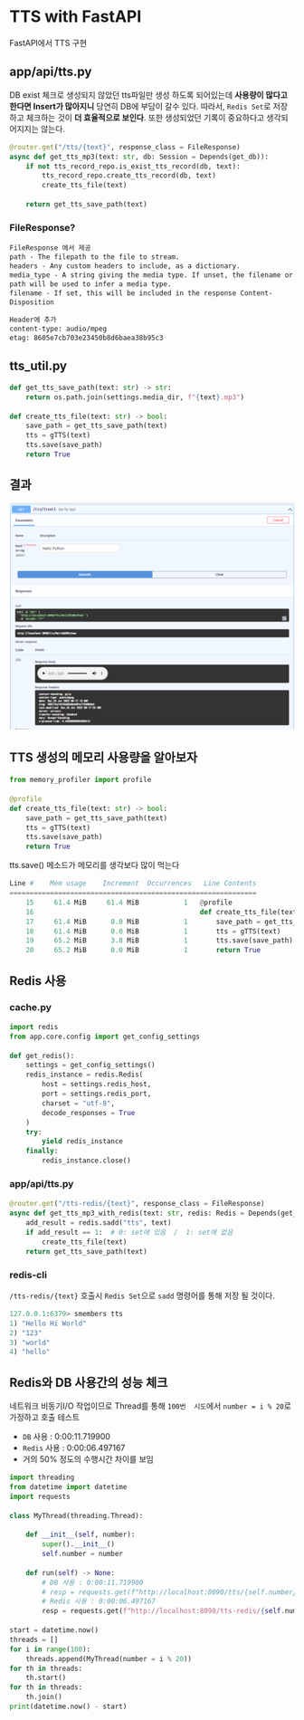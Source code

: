 # TTS with FastAPI
FastAPI에서 TTS 구현

## app/api/tts.py
DB exist 체크로 생성되지 않았던 tts파일만 생성 하도록 되어있는데
**사용량이 많다고 한다면 Insert가 많아지니** 당연히 DB에 부담이 갈수 있다.
따라서, `Redis Set`로 저장하고 체크하는 것이 **더 효율적으로 보인다**. 또한 생성되었던 기록이 중요하다고 생각되어지지는 않는다.
```python
@router.get("/tts/{text}", response_class = FileResponse)
async def get_tts_mp3(text: str, db: Session = Depends(get_db)):
    if not tts_record_repo.is_exist_tts_record(db, text):
        tts_record_repo.create_tts_record(db, text)
        create_tts_file(text)

    return get_tts_save_path(text)
```

### FileResponse?
```
FileResponse 에서 제공
path - The filepath to the file to stream.
headers - Any custom headers to include, as a dictionary.
media_type - A string giving the media type. If unset, the filename or path will be used to infer a media type.
filename - If set, this will be included in the response Content-Disposition
```
```
Header에 추가
content-type: audio/mpeg
etag: 8605e7cb703e23450b8d6baea38b95c3
```

## tts_util.py
```python
def get_tts_save_path(text: str) -> str:
    return os.path.join(settings.media_dir, f"{text}.mp3")

def create_tts_file(text: str) -> bool:
    save_path = get_tts_save_path(text)
    tts = gTTS(text)
    tts.save(save_path)
    return True
```

## 결과
![](images/5bf97aad.png)

## TTS 생성의 메모리 사용량을 알아보자
```python
from memory_profiler import profile

@profile
def create_tts_file(text: str) -> bool:
    save_path = get_tts_save_path(text)
    tts = gTTS(text)
    tts.save(save_path)
    return True
```
tts.save() 메소드가 메모리를 생각보다 많이 먹는다
```python
Line #    Mem usage    Increment  Occurrences   Line Contents
=============================================================
    15     61.4 MiB     61.4 MiB           1   @profile
    16                                         def create_tts_file(text: str) -> bool:
    17     61.4 MiB      0.0 MiB           1       save_path = get_tts_save_path(text)
    18     61.4 MiB      0.0 MiB           1       tts = gTTS(text)
    19     65.2 MiB      3.8 MiB           1       tts.save(save_path)
    20     65.2 MiB      0.0 MiB           1       return True
```

## Redis 사용
### cache.py
```python
import redis
from app.core.config import get_config_settings

def get_redis():
    settings = get_config_settings()
    redis_instance = redis.Redis(
        host = settings.redis_host,
        port = settings.redis_port,
        charset = "utf-8",
        decode_responses = True
    )
    try:
        yield redis_instance
    finally:
        redis_instance.close()
```
### app/api/tts.py
```python
@router.get("/tts-redis/{text}", response_class = FileResponse)
async def get_tts_mp3_with_redis(text: str, redis: Redis = Depends(get_redis)):
    add_result = redis.sadd("tts", text)
    if add_result == 1:  # 0: set에 있음  /  1: set에 없음
        create_tts_file(text)
    return get_tts_save_path(text)
```

### redis-cli
`/tts-redis/{text}` 호출시 `Redis Set`으로 `sadd` 명령어를 통해 저장 될 것이다.
```python
127.0.0.1:6379> smembers tts
1) "Hello Hi World"
2) "123"
3) "world"
4) "hello"
```

## Redis와 DB 사용간의 성능 체크
네트워크 비동기I/O 작업이므로 Thread를 통해 
`100번  시도`에서 `number = i % 20`로 가정하고 호출 테스트
* `DB` 사용 : 0:00:11.719900
* `Redis` 사용 : 0:00:06.497167
* 거의 50% 정도의 수행시간 차이를 보임

```python
import threading
from datetime import datetime
import requests

class MyThread(threading.Thread):

    def __init__(self, number):
        super().__init__()
        self.number = number

    def run(self) -> None:
        # DB 사용 : 0:00:11.719900
        # resp = requests.get(f"http://localhost:8090/tts/{self.number}")  
        # Redis 사용 : 0:00:06.497167
        resp = requests.get(f"http://localhost:8090/tts-redis/{self.number}") 

start = datetime.now()
threads = []
for i in range(100):
    threads.append(MyThread(number = i % 20))
for th in threads:
    th.start()
for th in threads:
    th.join()
print(datetime.now() - start)
```